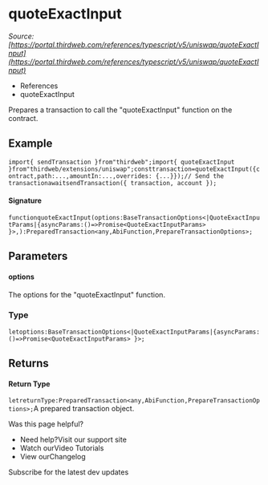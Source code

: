 # quoteExactInput

*Source: [https://portal.thirdweb.com/references/typescript/v5/uniswap/quoteExactInput](https://portal.thirdweb.com/references/typescript/v5/uniswap/quoteExactInput)*

* References
* quoteExactInput

Prepares a transaction to call the "quoteExactInput" function on the contract.

## Example

`import{ sendTransaction }from"thirdweb";import{ quoteExactInput }from"thirdweb/extensions/uniswap";consttransaction=quoteExactInput({contract,path:...,amountIn:...,overrides: {...}});// Send the transactionawaitsendTransaction({ transaction, account });`
#### Signature

`functionquoteExactInput(options:BaseTransactionOptions<|QuoteExactInputParams|{asyncParams:()=>Promise<QuoteExactInputParams> }>,):PreparedTransaction<any,AbiFunction,PrepareTransactionOptions>;`
## Parameters

#### options

The options for the "quoteExactInput" function.

### Type

`letoptions:BaseTransactionOptions<|QuoteExactInputParams|{asyncParams:()=>Promise<QuoteExactInputParams> }>;`
## Returns

#### Return Type

`letreturnType:PreparedTransaction<any,AbiFunction,PrepareTransactionOptions>;`A prepared transaction object.

Was this page helpful?

* Need help?Visit our support site
* Watch ourVideo Tutorials
* View ourChangelog

Subscribe for the latest dev updates


